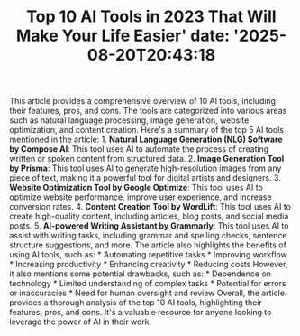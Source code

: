 ﻿---
title: "Top 10 AI Tools in 2023 That Will Make Your Life Easier'
date: '2025-08-20T20:43:18"
category: "Markets"
summary: ""
slug: "top 10 ai tools in 2023 that will make your life easier"
source_urls:
  - "https://techncruncher.blogspot.com/2023/01/top-10-ai-tools-in-2023-that-will-make.html"
seo:
  title: "Top 10 AI Tools in 2023 That Will Make Your Life Easier | Hash n Hedge'
  description: '"
  keywords: ["news", "markets", "brief"]
---
This article provides a comprehensive overview of 10 AI tools, including their features, pros, and cons. The tools are categorized into various areas such as natural language processing, image generation, website optimization, and content creation.  Here's a summary of the top 5 AI tools mentioned in the article:  1. **Natural Language Generation (NLG) Software by Compose AI**: This tool uses AI to automate the process of creating written or spoken content from structured data. 2. **Image Generation Tool by Prisma**: This tool uses AI to generate high-resolution images from any piece of text, making it a powerful tool for digital artists and designers. 3. **Website Optimization Tool by Google Optimize**: This tool uses AI to optimize website performance, improve user experience, and increase conversion rates. 4. **Content Creation Tool by WordLift**: This tool uses AI to create high-quality content, including articles, blog posts, and social media posts. 5. **AI-powered Writing Assistant by Grammarly**: This tool uses AI to assist with writing tasks, including grammar and spelling checks, sentence structure suggestions, and more.  The article also highlights the benefits of using AI tools, such as:  * Automating repetitive tasks * Improving workflow * Increasing productivity * Enhancing creativity * Reducing costs  However, it also mentions some potential drawbacks, such as:  * Dependence on technology * Limited understanding of complex tasks * Potential for errors or inaccuracies * Need for human oversight and review  Overall, the article provides a thorough analysis of the top 10 AI tools, highlighting their features, pros, and cons. It's a valuable resource for anyone looking to leverage the power of AI in their work. 
